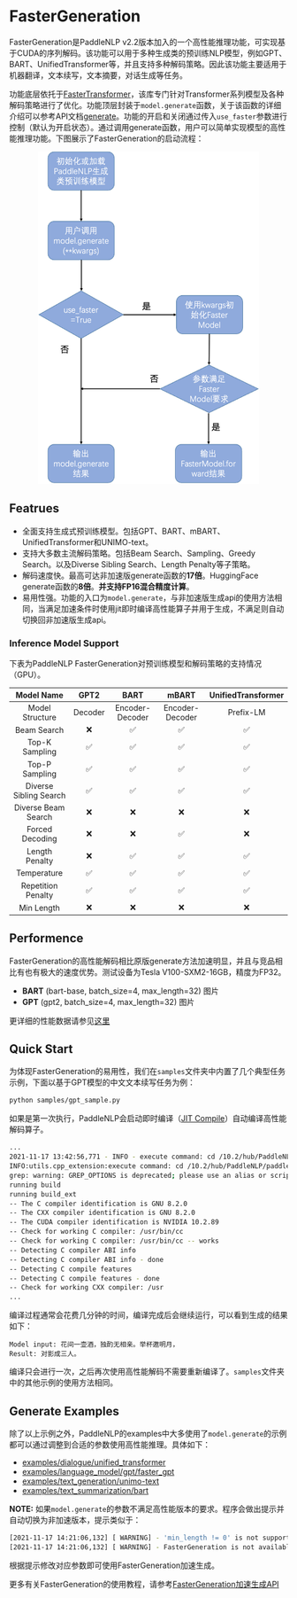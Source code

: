 # FasterGeneration

FasterGeneration是PaddleNLP v2.2版本加入的一个高性能推理功能，可实现基于CUDA的序列解码。该功能可以用于多种生成类的预训练NLP模型，例如GPT、BART、UnifiedTransformer等，并且支持多种解码策略。因此该功能主要适用于机器翻译，文本续写，文本摘要，对话生成等任务。

功能底层依托于[FasterTransformer](https://github.com/NVIDIA/FasterTransformer)，该库专门针对Transformer系列模型及各种解码策略进行了优化。功能顶层封装于`model.generate`函数，关于该函数的详细介绍可以参考API文档[generate](https://paddlenlp.readthedocs.io/zh/latest/source/paddlenlp.transformers.generation_utils.html)。功能的开启和关闭通过传入`use_faster`参数进行控制（默认为开启状态）。通过调用generate函数，用户可以简单实现模型的高性能推理功能。下图展示了FasterGeneration的启动流程：


<p align="center">
  <img src="../../../docs/imgs/faster_generation.png" width="400" height ="600" />
</p>

## Featrues

- 全面支持生成式预训练模型。包括GPT、BART、mBART、UnifiedTransformer和UNIMO-text。
- 支持大多数主流解码策略。包括Beam Search、Sampling、Greedy Search。以及Diverse Sibling Search、Length Penalty等子策略。
- 解码速度快。最高可达非加速版generate函数的**17倍**。HuggingFace generate函数的**8倍**。**并支持FP16混合精度计算**。
- 易用性强。功能的入口为`model.generate`，与非加速版生成api的使用方法相同，当满足加速条件时使用jit即时编译高性能算子并用于生成，不满足则自动切换回非加速版生成api。

### Inference Model Support
下表为PaddleNLP FasterGeneration对预训练模型和解码策略的支持情况（GPU）。

| Model Name | GPT2 |BART |mBART | UnifiedTransformer |
|:---:| :----:| :-----:|:-----:| :------------------: |
| Model Structure| Decoder |Encoder-Decoder |  Encoder-Decoder | Prefix-LM  |
|Beam Search           | ❌  | ✅  | ✅  | ✅  |
|Top-K Sampling        | ✅  | ✅  | ✅  | ✅  |
|Top-P Sampling        | ✅  | ✅  | ✅  | ✅  |
|Diverse Sibling Search| ✅  | ✅  | ✅  | ✅  |
|Diverse Beam Search   | ❌  | ❌  | ❌  | ❌  |
|Forced Decoding       | ❌  | ❌  | ✅  | ❌  |
|Length Penalty        | ❌  | ✅  | ✅  | ✅  |
|Temperature           | ✅  | ✅  | ✅  | ✅  |
|Repetition Penalty    | ✅  | ✅  | ✅  | ✅  |
|Min Length            | ❌  | ❌  | ❌  | ❌  |

## Performence

FasterGeneration的高性能解码相比原版generate方法加速明显，并且与竞品相比有也有极大的速度优势。测试设备为Tesla V100-SXM2-16GB，精度为FP32。

- **BART** (bart-base, batch_size=4, max_length=32) 图片
- **GPT** (gpt2, batch_size=4, max_length=32) 图片

更详细的性能数据请参见[这里](https://github.com/PaddlePaddle/PaddleNLP/tree/develop/examples/experimental/faster_generation/perf)

## Quick Start

为体现FasterGeneration的易用性，我们在`samples`文件夹中内置了几个典型任务示例，下面以基于GPT模型的中文文本续写任务为例：

```sh
python samples/gpt_sample.py
```

如果是第一次执行，PaddleNLP会启动即时编译（[JIT Compile](https://www.paddlepaddle.org.cn/documentation/docs/zh/guides/07_new_op/new_custom_op_cn.html#jit-compile)）自动编译高性能解码算子。

```sh
...
2021-11-17 13:42:56,771 - INFO - execute command: cd /10.2/hub/PaddleNLP/paddlenlp/ops/extenstions && /usr/local/bin/python FasterTransformer_setup.py build
INFO:utils.cpp_extension:execute command: cd /10.2/hub/PaddleNLP/paddlenlp/ops/extenstions && /usr/local/bin/python FasterTransformer_setup.py build
grep: warning: GREP_OPTIONS is deprecated; please use an alias or script
running build
running build_ext
-- The C compiler identification is GNU 8.2.0
-- The CXX compiler identification is GNU 8.2.0
-- The CUDA compiler identification is NVIDIA 10.2.89
-- Check for working C compiler: /usr/bin/cc
-- Check for working C compiler: /usr/bin/cc -- works
-- Detecting C compiler ABI info
-- Detecting C compiler ABI info - done
-- Detecting C compile features
-- Detecting C compile features - done
-- Check for working CXX compiler: /usr
...
```

编译过程通常会花费几分钟的时间，编译完成后会继续运行，可以看到生成的结果如下：

```
Model input: 花间一壶酒，独酌无相亲。举杯邀明月，
Result: 对影成三人。
```

编译只会进行一次，之后再次使用高性能解码不需要重新编译了。`samples`文件夹中的其他示例的使用方法相同。

## Generate Examples

除了以上示例之外，PaddleNLP的examples中大多使用了`model.generate`的示例都可以通过调整到合适的参数使用高性能推理。具体如下：

- [examples/dialogue/unified_transformer](https://github.com/PaddlePaddle/PaddleNLP/tree/develop/examples/dialogue/unified_transformer)
- [examples/language_model/gpt/faster_gpt](https://github.com/PaddlePaddle/PaddleNLP/tree/develop/examples/language_model/gpt/faster_gpt)
- [examples/text_generation/unimo-text](https://github.com/PaddlePaddle/PaddleNLP/tree/develop/examples/text_generation/unimo-text)
- [examples/text_summarization/bart](https://github.com/PaddlePaddle/PaddleNLP/tree/develop/examples/text_summarization/bart)

**NOTE:** 如果`model.generate`的参数不满足高性能版本的要求。程序会做出提示并自动切换为非加速版本，提示类似于：

```sh
[2021-11-17 14:21:06,132] [ WARNING] - 'min_length != 0' is not supported yet in the faster version
[2021-11-17 14:21:06,132] [ WARNING] - FasterGeneration is not available, and the original version would be used instead.
```

根据提示修改对应参数即可使用FasterGeneration加速生成。

更多有关FasterGeneration的使用教程，请参考[FasterGeneration加速生成API](https://paddlenlp.readthedocs.io/zh/latest/advanced_guide/fastergeneration/fastergeneration.html)
